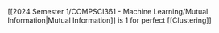 [[2024 Semester 1/COMPSCI361 - Machine Learning/Mutual Information|Mutual Information]] is 1 for perfect [[Clustering]]